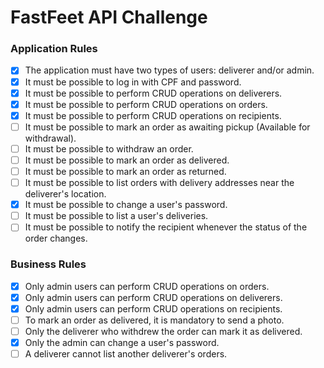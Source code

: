 # FastFeet API Challenge

### Application Rules

- [x] The application must have two types of users: deliverer and/or admin.
- [x] It must be possible to log in with CPF and password.
- [x] It must be possible to perform CRUD operations on deliverers.
- [x] It must be possible to perform CRUD operations on orders.
- [x] It must be possible to perform CRUD operations on recipients.
- [ ] It must be possible to mark an order as awaiting pickup (Available for withdrawal).
- [ ] It must be possible to withdraw an order.
- [ ] It must be possible to mark an order as delivered.
- [ ] It must be possible to mark an order as returned.
- [ ] It must be possible to list orders with delivery addresses near the deliverer's location.
- [x] It must be possible to change a user's password.
- [ ] It must be possible to list a user's deliveries.
- [ ] It must be possible to notify the recipient whenever the status of the order changes.

### Business Rules

- [x] Only admin users can perform CRUD operations on orders.
- [x] Only admin users can perform CRUD operations on deliverers.
- [x] Only admin users can perform CRUD operations on recipients.
- [ ] To mark an order as delivered, it is mandatory to send a photo.
- [ ] Only the deliverer who withdrew the order can mark it as delivered.
- [x] Only the admin can change a user's password.
- [ ] A deliverer cannot list another deliverer's orders.

